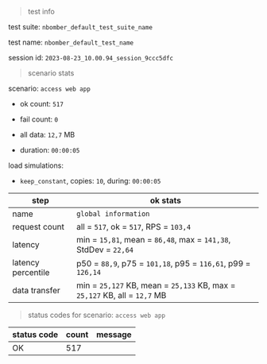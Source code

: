> test info

test suite: `nbomber_default_test_suite_name`

test name: `nbomber_default_test_name`

session id: `2023-08-23_10.00.94_session_9ccc5dfc`

> scenario stats

scenario: `access web app`

  - ok count: `517`

  - fail count: `0`

  - all data: `12,7` MB

  - duration: `00:00:05`

load simulations:

  - `keep_constant`, copies: `10`, during: `00:00:05`

|step|ok stats|
|---|---|
|name|`global information`|
|request count|all = `517`, ok = `517`, RPS = `103,4`|
|latency|min = `15,81`, mean = `86,48`, max = `141,38`, StdDev = `22,64`|
|latency percentile|p50 = `88,9`, p75 = `101,18`, p95 = `116,61`, p99 = `126,14`|
|data transfer|min = `25,127` KB, mean = `25,133` KB, max = `25,127` KB, all = `12,7` MB|


> status codes for scenario: `access web app`

|status code|count|message|
|---|---|---|
|OK|517||


